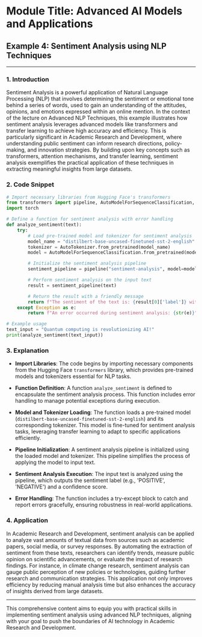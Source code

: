 # Module Title: Advanced AI Models and Applications

## Example 4: Sentiment Analysis using NLP Techniques

---

### 1. Introduction

Sentiment Analysis is a powerful application of Natural Language Processing (NLP) that involves determining the sentiment or emotional tone behind a series of words, used to gain an understanding of the attitudes, opinions, and emotions expressed within an online mention. In the context of the lecture on Advanced NLP Techniques, this example illustrates how sentiment analysis leverages advanced models like transformers and transfer learning to achieve high accuracy and efficiency. This is particularly significant in Academic Research and Development, where understanding public sentiment can inform research directions, policy-making, and innovation strategies. By building upon key concepts such as transformers, attention mechanisms, and transfer learning, sentiment analysis exemplifies the practical application of these techniques in extracting meaningful insights from large datasets.

### 2. Code Snippet

```python
# Import necessary libraries from Hugging Face's transformers
from transformers import pipeline, AutoModelForSequenceClassification, AutoTokenizer
import torch

# Define a function for sentiment analysis with error handling
def analyze_sentiment(text):
    try:
        # Load pre-trained model and tokenizer for sentiment analysis
        model_name = "distilbert-base-uncased-finetuned-sst-2-english"
        tokenizer = AutoTokenizer.from_pretrained(model_name)
        model = AutoModelForSequenceClassification.from_pretrained(model_name)

        # Initialize the sentiment analysis pipeline
        sentiment_pipeline = pipeline("sentiment-analysis", model=model, tokenizer=tokenizer)

        # Perform sentiment analysis on the input text
        result = sentiment_pipeline(text)

        # Return the result with a friendly message
        return f"The sentiment of the text is: {result[0]['label']} with a confidence score of {result[0]['score']:.2f}"
    except Exception as e:
        return f"An error occurred during sentiment analysis: {str(e)}"

# Example usage
text_input = "Quantum computing is revolutionizing AI!"
print(analyze_sentiment(text_input))
```

### 3. Explanation

- **Import Libraries**: The code begins by importing necessary components from the Hugging Face `transformers` library, which provides pre-trained models and tokenizers essential for NLP tasks.

- **Function Definition**: A function `analyze_sentiment` is defined to encapsulate the sentiment analysis process. This function includes error handling to manage potential exceptions during execution.

- **Model and Tokenizer Loading**: The function loads a pre-trained model (`distilbert-base-uncased-finetuned-sst-2-english`) and its corresponding tokenizer. This model is fine-tuned for sentiment analysis tasks, leveraging transfer learning to adapt to specific applications efficiently.

- **Pipeline Initialization**: A sentiment analysis pipeline is initialized using the loaded model and tokenizer. This pipeline simplifies the process of applying the model to input text.

- **Sentiment Analysis Execution**: The input text is analyzed using the pipeline, which outputs the sentiment label (e.g., 'POSITIVE', 'NEGATIVE') and a confidence score.

- **Error Handling**: The function includes a try-except block to catch and report errors gracefully, ensuring robustness in real-world applications.

### 4. Application

In Academic Research and Development, sentiment analysis can be applied to analyze vast amounts of textual data from sources such as academic papers, social media, or survey responses. By automating the extraction of sentiment from these texts, researchers can identify trends, measure public opinion on scientific advancements, or evaluate the impact of research findings. For instance, in climate change research, sentiment analysis can gauge public perception of new policies or technologies, guiding further research and communication strategies. This application not only improves efficiency by reducing manual analysis time but also enhances the accuracy of insights derived from large datasets.

---

This comprehensive content aims to equip you with practical skills in implementing sentiment analysis using advanced NLP techniques, aligning with your goal to push the boundaries of AI technology in Academic Research and Development.